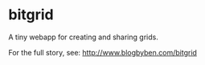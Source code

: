bitgrid
=======

A tiny webapp for creating and sharing grids.

For the full story, see: http://www.blogbyben.com/bitgrid
